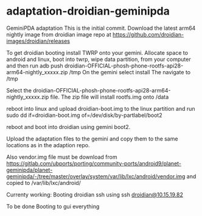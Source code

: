 # adaptation-droidian-geminipda
GeminiPDA adaptation 
This is the initial commit. 
Download the latest arm64 nightly image from droidian image repo at https://github.com/droidian-images/droidian/releases

To get droidian booting install TWRP onto your gemini. Allocate space to android and linux, boot into twrp, wipe data partition, from your computer and then run adb push droidian-OFFICIAL-phosh-phone-rootfs-api28-arm64-nightly_xxxxx.zip /tmp 
On the gemini select install
The navigate to /tmp

Select the droidian-OFFICIAL-phosh-phone-rootfs-api28-arm64-nightly_xxxxx.zip file. The zip file will install rootfs.img onto /data


reboot into linux and upload droidian-boot.img to the linux partition and run sudo dd if=droidian-boot.img of=/dev/disk/by-partlabel/boot2

reboot and boot into droidian using gemini boot2.

Upload the adaptation files to the gemini and copy them to the same locations as in the adaption repo.

Also vendor.img file must be download from https://gitlab.com/ubports/porting/community-ports/android9/planet-geminipda/planet-geminipda/-/tree/master/overlay/system/var/lib/lxc/android/vendor.img and copied to /var/lib/lxc/android/

Currenty working:
Booting droidian
ssh using ssh droidian@10.15.19.82

To be done
Booting to gui
everything

